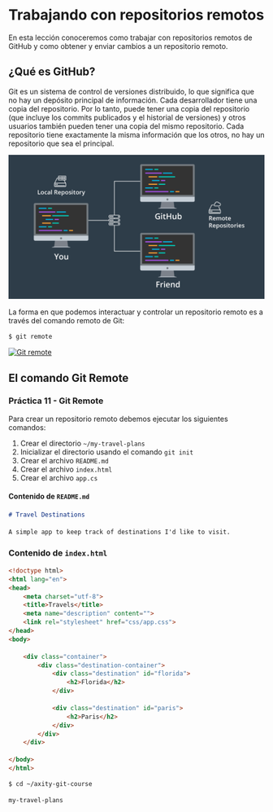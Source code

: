 # Trabajando con repositorios remotos

En esta lección conoceremos como trabajar con repositorios remotos de GitHub y como obtener y enviar cambios a un repositorio remoto.

## ¿Qué es GitHub?

Git es un sistema de control de versiones distribuido, lo que significa que no hay un depósito principal de información. Cada desarrollador tiene una copia del repositorio. Por lo tanto, puede tener una copia del repositorio (que incluye los commits publicados y el historial de versiones) y otros usuarios también pueden tener una copia del mismo repositorio. Cada repositorio tiene exactamente la misma información que los otros, no hay un repositorio que sea el principal.

![img_11_git_remote_01](images/img_11_git_remote_01.png)

La forma en que podemos interactuar y controlar un repositorio remoto es a través del comando remoto de Git:

```bash
$ git remote
```

[![Git remote](http://img.youtube.com/vi/414f0ukhOTY/0.jpg)](http://www.youtube.com/watch?v=414f0ukhOTY "Git remote")

## El comando Git Remote

### Práctica 11 - Git Remote

Para crear un repositorio remoto debemos ejecutar los siguientes comandos:

 1. Crear el directorio `~/my-travel-plans`
 2. Inicializar el directorio usando el comando `git init`
 3. Crear el archivo `README.md`
 4. Crear el archivo `index.html`
 5. Crear el archivo `app.cs`

#### Contenido de `README.md`

```markdown
# Travel Destinations

A simple app to keep track of destinations I'd like to visit.
```

### Contenido de `index.html`

```html
<!doctype html>
<html lang="en">
<head>
    <meta charset="utf-8">
    <title>Travels</title>
    <meta name="description" content="">
    <link rel="stylesheet" href="css/app.css">
</head>
<body>

    <div class="container">
        <div class="destination-container">
            <div class="destination" id="florida">
                <h2>Florida</h2>
            </div>

            <div class="destination" id="paris">
                <h2>Paris</h2>
            </div>
        </div>
    </div>

</body>
</html>

```


```bash
$ cd ~/axity-git-course
```
`my-travel-plans`
<!--stackedit_data:
eyJoaXN0b3J5IjpbOTYyOTgzMTI2LC0xNTQ0MDM1NzA3LDE3MT
I0MjM5NDEsMTM2NDg3OTE4Nyw3MDY4MDA5NzEsMTM3Njg0ODA5
NCwtNTIyNzc5OTA2LDUzNDA5ODAxN119
-->